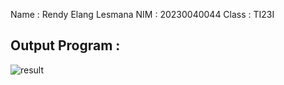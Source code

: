 Name  : Rendy Elang Lesmana
NIM   : 20230040044
Class : TI23I

## Output Program :
![result](https://github.com/rexxeagle/MidTest-EssayNo2/assets/102419922/95bc1587-8854-4ba1-ab18-8484afc3e29f)
